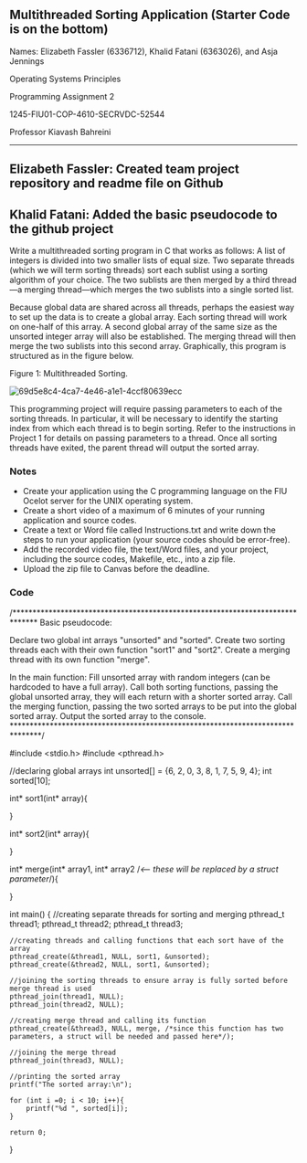 ## Multithreaded Sorting Application (Starter Code is on the bottom)

Names: Elizabeth Fassler (6336712), Khalid Fatani (6363026), and Asja Jennings

Operating Systems Principles

Programming Assignment 2

1245-FIU01-COP-4610-SECRVDC-52544

Professor Kiavash Bahreini

-------------------------------------------------------------------------------------------------------------
Elizabeth Fassler: Created team project repository and readme file on Github
-------------------------------------------------------------------------------------------------------------
Khalid Fatani: Added the basic pseudocode to the github project
-------------------------------------------------------------------------------------------------------------



Write a multithreaded sorting program in C that works as follows: A list of integers is divided into two smaller lists of equal size. Two separate threads (which we will term sorting threads) sort each sublist using a sorting algorithm of your choice. The two sublists are then merged by a third thread—a merging thread—which merges the two sublists into a single sorted list.

Because global data are shared across all threads, perhaps the easiest way to set up the data is to create a global array. Each sorting thread will work on one-half of this array. A second global array of the same size as the unsorted integer array will also be established. The merging thread will then merge the two sublists into this second array. Graphically, this program is structured as in the figure below.

Figure 1: Multithreaded Sorting.

![69d5e8c4-4ca7-4e46-a1e1-4ccf80639ecc](https://github.com/Operating-Systems-Group/Multithreaded-Sorting-Application/assets/128157075/403d8a27-c6eb-41ce-a420-19480d7cdcd6)

This programming project will require passing parameters to each of the sorting threads. In particular, it will be necessary to identify the starting index from which each thread is to begin sorting. Refer to the instructions in Project 1 for details on passing parameters to a thread.
Once all sorting threads have exited, the parent thread will output the sorted array.

### Notes

- Create your application using the C programming language on the FIU Ocelot server for the UNIX operating system.
- Create a short video of a maximum of 6 minutes of your running application and source codes.
- Create a text or Word file called Instructions.txt and write down the steps to run your application (your source codes should be error-free).
- Add the recorded video file, the text/Word files, and your project, including the source codes, Makefile, etc., into a zip file.
- Upload the zip file to Canvas before the deadline.




### Code
/******************************************************************************
Basic pseudocode:

Declare two global int arrays "unsorted" and "sorted".
Create two sorting threads each with their own function "sort1" and "sort2".
Create a merging thread with its own function "merge".

In the main function: 
Fill unsorted array with random integers (can be hardcoded to have a full array).
Call both sorting functions, passing the global unsorted array, they will each return with a shorter sorted array.
Call the merging function, passing the two sorted arrays to be put into the global sorted array.
Output the sorted array to the console.
*******************************************************************************/

#include <stdio.h>
#include <pthread.h>

//declaring global arrays
int unsorted[] = {6, 2, 0, 3, 8, 1, 7, 5, 9, 4};
int sorted[10];


int* sort1(int* array){
    
}

int* sort2(int* array){
    
}

int* merge(int* array1, int* array2 /*<-- these will be replaced by a struct parameter*/){
    
}


int main()
{
    //creating separate threads for sorting and merging
    pthread_t thread1;
    pthread_t thread2;
    pthread_t thread3;
    
    //creating threads and calling functions that each sort have of the array 
    pthread_create(&thread1, NULL, sort1, &unsorted);
    pthread_create(&thread2, NULL, sort1, &unsorted);
    
    //joining the sorting threads to ensure array is fully sorted before merge thread is used
    pthread_join(thread1, NULL);
    pthread_join(thread2, NULL);
    
    //creating merge thread and calling its function
    pthread_create(&thread3, NULL, merge, /*since this function has two parameters, a struct will be needed and passed here*/);

    //joining the merge thread
    pthread_join(thread3, NULL);
    
    //printing the sorted array
    printf("The sorted array:\n");
    
    for (int i =0; i < 10; i++){
        printf("%d ", sorted[i]);
    }
    
    return 0;
}

